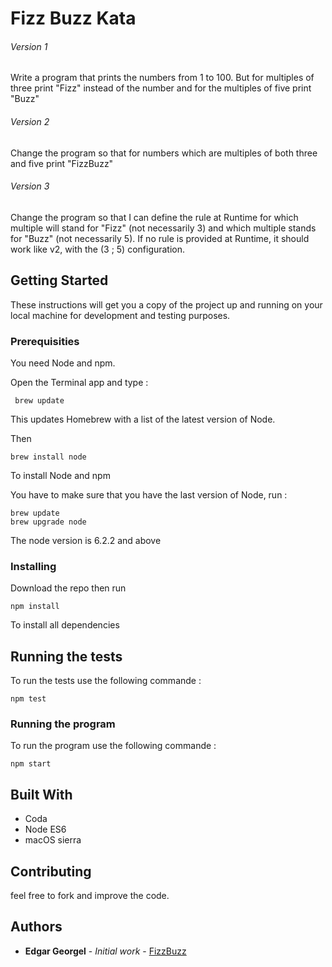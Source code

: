 # Fizz Buzz Kata

###### Version 1
Write a program that prints the numbers from 1 to 100. But for multiples of three print "Fizz" instead of the number and for the multiples of five print "Buzz"

###### Version 2
Change the program so that for numbers which are multiples of both three and five print "FizzBuzz"

###### Version 3
Change the program so that I can define the rule at Runtime for which multiple will stand for "Fizz" (not necessarily 3) and which multiple stands for "Buzz" (not necessarily 5). 
If no rule is provided at Runtime, it should work like v2, with the (3 ; 5) configuration.


## Getting Started

These instructions will get you a copy of the project up and running on your local machine for development and testing purposes.

### Prerequisities

You need Node and npm.

Open the Terminal app and type :
```
 brew update
```
This updates Homebrew with a list of the latest version of Node.

Then 
```
brew install node
```
To install Node and npm

You have to make sure that you have the last version of Node, run : 
```
brew update
brew upgrade node
```
The node version is 6.2.2 and above

### Installing

Download the repo
then run 

```
npm install
```

To install all dependencies


## Running the tests

To run the tests use the following commande :

```
npm test
```

### Running the program

To run the program use the following commande :

```
npm start
```

## Built With

* Coda 
* Node ES6
* macOS sierra

## Contributing

feel free to fork and improve the code.

## Authors

* **Edgar Georgel** - *Initial work* - [FizzBuzz](https://github.com/egeorgel/FizzBuzz)

